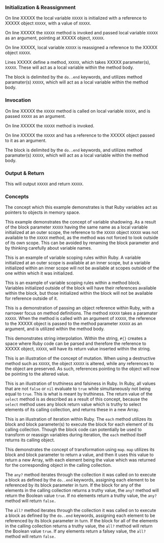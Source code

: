 ### Initialization & Reassignment

On line XXXXX the local variable `XXXXX` is initialized with a reference to XXXXX object `XXXXX`, with a value of `XXXXX`.

On line XXXXX the `XXXXX` method is invoked and passed local variable `XXXXX` as an argument, pointing at XXXXX object, `XXXXX`.

On line XXXXX, local variable `XXXXX` is reassigned a reference to the XXXXX object `XXXXX`.

Lines XXXXX define a method, `XXXXX`, which takes XXXXX parameter(s), `XXXXX`. These will act as a local variable within the method body.

The block is delimited by the `do..end` keywords, and utilizes method paramater(s) `XXXXX`, which will act as a local variable within the method body.

### Invocation

On line XXXXX the `XXXXX` method is called on local variable `XXXXX`, and is passed `XXXXX` as an argument. 

On line XXXXX the `XXXXX` method is invoked.

On line XXXXX the `XXXXX` and has a reference to the XXXXX object passed to it as an argument.

The block is delimited by the `do..end` keywords, and utilizes method paramater(s) `XXXXX`, which will act as a local variable within the method body.

### Output & Return

This will output `XXXXX` and return `XXXXX`.

### Concepts

The concept which this example demonstrates is that Ruby variables act as pointers to objects in memory space.

This example demonstrates the concept of variable shadowing. As a result of the block parameter `XXXXX` having the same name as a local variable initialized at an outer scope, the reference to the `XXXXX` object `XXXXX` was not available to the `XXXXX` method, as the method was not forced to look outside of its own scope. This can be avoided by renaming the block parameter and by thinking carefully about variable names.

This is an example of variable scoping rules within Ruby. A variable initialized at an outer scope is available at an inner scope, but a variable initialized within an inner scope will not be available at scopes outside of the one within which it was initialized.

This is an example of variable scoping rules within a method block. Variables initialized outside of the block will have their references available within the block, but those initialized within the block will not be available for reference outside of it.

This is a demonstration of passing an object reference within Ruby, with a narrower focus on method definitions. The method `XXXXX` takes a paramater `XXXXX`. When the method is called with an argument of `XXXXX`, the reference to the XXXXX object is passed to the method parameter `XXXXX` as an argument, and is utilized within the method body. 

This demonstrates string interpolation. Within the string, `#{}` creates a space where Ruby code can be parsed and therefore the reference to XXXXX object, `XXXXX`, will have its return value inserted within the string.

This is an illustration of the concept of mutation. When using a destructive method such as `XXXXX`, the object `XXXXX` is altered, while any references to the object are preserved. As such, references pointing to the object will now be pointing to the altered value.

This is an illustration of truthiness and falsiness in Ruby. In Ruby, all values that are not `false` or `nil` evaluate to `true` while simultaneously not being equal to `true`. This is what is meant by truthiness. The return value of the `select` method is as described as a result of this concept, because the `select` method uses any block return value which is truthy to select elements of its calling collection, and returns these in a new Array.

This is an illustration of iteration within Ruby. The `each` method utilizes its block and block parameter(s) to execute the block for each element of its calling collection. Though the block code can potentially be used to transform or reassign variables during iteration, the `each` method itself returns its calling object.

This demonstrates the concept of transformation using `map`. `map` utilizes its block and block parameter to return a value, and then it uses this value to return a new Array, with each element being the value which was returned for the corresponding object in the calling collection.

The `any?` method iterates through the collection it was called on to execute a block as defined by the `do..end` keywords, assigning each element to be referenced by its block parameter in turn. If the block for any of the elements in the calling collection returns a truthy value, the `any?` method will return the Boolean value `true`. If no elements return a truthy value, the `any?` method will return `false.`

The `all?` method iterates through the collection it was called on to execute a block as defined by the `do..end` keywords, assigning each element to be referenced by its block parameter in turn. If the block for all of the elements in the calling collection returns a truthy value, the `all?` method will return the Boolean value `true`. If any elements return a falsey value, the `all?` method will return `false.`